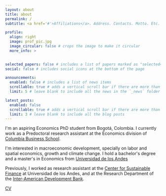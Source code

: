 ```yaml
---
layout: about
title: about
permalink: /
subtitle: <a href='#'>Affiliations</a>. Address. Contacts. Motto. Etc.

profile:
  align: right
  image: prof_pic.jpg
  image_circular: false # crops the image to make it circular
  more_info: >
    

selected_papers: false # includes a list of papers marked as "selected={true}"
social: false # includes social icons at the bottom of the page

announcements:
  enabled: false # includes a list of news items
  scrollable: true # adds a vertical scroll bar if there are more than 3 news items
  limit: 5 # leave blank to include all the news in the `_news` folder

latest_posts:
  enabled: false
  scrollable: true # adds a vertical scroll bar if there are more than 3 new posts items
  limit: 3 # leave blank to include all the blog posts
---
```


I'm an aspiring Economics PhD student from Bogotá, Colombia. I currently work as a Predoctoral research assistant at the Economics division of [Columbia Business School](https://www.gsb.columbia.edu/). 

I'm interested in macroeconomic development, specially on labor and spatial economics, growth and climate change. I hold a bachelor's degree and a master's in Economics from [Universidad de los Andes](https://economia.uniandes.edu.co/)

Previously, I worked as research assistant at the [Center for Sustainable Finance](https://cfs.uniandes.edu.co/es/) at Universidad de los Andes, and at the Research Department of the [Inter-American Development Bank](https://www.iadb.org/en/knowledge-resources/research-idb).

[CV](https://www.dropbox.com/scl/fi/4od37bx6enfm2tx2vmpol/CV.pdf?rlkey=2eafmh5np9cfhmvhppuho4734&st=mlxpfvti&dl=0)
